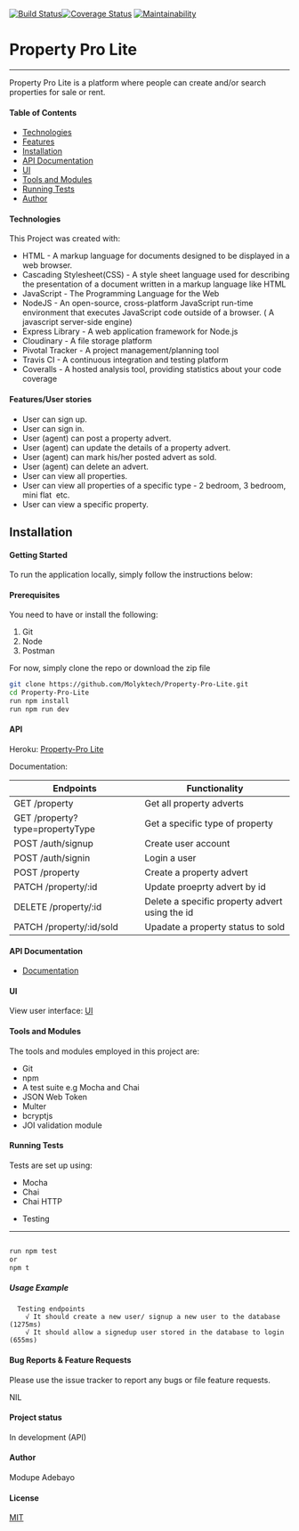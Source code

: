 [![Build Status](https://travis-ci.org/Molyktech/Property-Pro-Lite.svg?branch=develop)](https://travis-ci.org/Molyktech/Property-Pro-Lite)[![Coverage Status](https://coveralls.io/repos/github/Molyktech/Property-Pro-Lite/badge.svg)](https://coveralls.io/github/Molyktech/Property-Pro-Lite) [![Maintainability](https://api.codeclimate.com/v1/badges/1840a5f9e4ca12a65153/maintainability)](https://codeclimate.com/github/Molyktech/Property-Pro-Lite/maintainability)

# Property Pro Lite

---

Property Pro Lite is a platform where people can create and/or search properties for sale or rent.

#### Table of Contents

- [Technologies](#Technologies)
- [Features](#Features)
- [Installation](#Installation)
- [API Documentation](#API-Documentation)
- [UI](#UI)
- [Tools and Modules](#Tools-and-Modules)
- [Running Tests](#Running-Tests)
- [Author](#Author)

#### Technologies

This Project was created with:

- HTML - A markup language for documents designed to be displayed in a web browser.
- Cascading Stylesheet(CSS) - A style sheet language used for describing the presentation of a document written in a markup language like HTML
- JavaScript - The Programming Language for the Web
- NodeJS - An open-source, cross-platform JavaScript run-time environment that executes JavaScript code outside of a browser. ( A javascript server-side engine)
- Express Library - A web application framework for Node.js
- Cloudinary - A file storage platform
- Pivotal Tracker - A project management/planning tool
- Travis CI - A continuous integration and testing platform
- Coveralls - A hosted analysis tool, providing statistics about your code coverage

#### Features/User stories

- User can sign up.
- User can sign in.
- User (agent) can post a property advert.
- User (agent) can update the details of a property advert.
- User (agent) can mark his/her posted advert as sold.
- User (agent) can delete an advert.
- User can view all properties.
- User can view all properties of a specific type - 2 bedroom, 3 bedroom, mini flat  etc.
- User can view a specific property.

## Installation

#### Getting Started

To run the application locally, simply follow the instructions below:

#### Prerequisites

You need to have or install the following:

1. Git
2. Node
3. Postman

For now, simply clone the repo or download the zip file

```bash
git clone https://github.com/Molyktech/Property-Pro-Lite.git
cd Property-Pro-Lite
run npm install
run npm run dev
```

#### API

Heroku: [Property-Pro Lite](https://propertymo.herokuapp.com/)

Documentation:

| Endpoints                       | Functionality                                  |
| ------------------------------- | ---------------------------------------------- |
| GET /property                   | Get all property adverts                       |
| GET /property?type=propertyType | Get a specific type of property                |
| POST /auth/signup               | Create user account                            |
| POST /auth/signin               | Login a user                                   |
| POST /property                  | Create a property advert                       |
| PATCH /property/:id             | Update proeprty advert by id                   |
| DELETE /property/:id            | Delete a specific property advert using the id |
| PATCH /property/:id/sold        | Upadate a property status to sold              |

#### API Documentation

- [Documentation](https://propertymo.herokuapp.com/api-docs/)

#### UI

View user interface: [UI](https://molyktech.github.io/Property-Pro-Lite/UI/)

#### Tools and Modules

The tools and modules employed in this project are:

- Git
- npm
- A test suite e.g Mocha and Chai
- JSON Web Token
- Multer
- bcryptjs
- JOI validation module

#### Running Tests

Tests are set up using:

- Mocha
- Chai
- Chai HTTP

* Testing

---

```bash

run npm test
or
npm t
```

##### Usage Example

```
  Testing endpoints
    √ It should create a new user/ signup a new user to the database (1275ms)
    √ It should allow a signedup user stored in the database to login (655ms)
```

#### Bug Reports & Feature Requests

Please use the issue tracker to report any bugs or file feature requests.

NIL

#### Project status

In development (API)

#### Author

Modupe Adebayo

#### License

[MIT](https://choosealicense.com/licenses/mit/)
